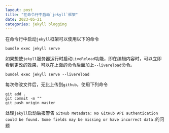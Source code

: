 ```yaml
---
layout: post
title: "在命令行中启动`jekyll`框架"
date: 2023-05-21
categories: jekyll blogging
---
```


在命令行中启动`jekyll`框架可以使用以下的命令
````
bundle exec jekyll serve
````
如果想使`jekyll`服务器运行时启动`LiveReload`功能，即在编辑内容时，可以立即看到更改的效果，可以在上面的命令后面加上`--livereload`命令。
````
bundel exec jekyll serve --livereload
````
每次修改文件后，无比上传到`github`，使用下列命令
````gitexclude
git add .
git commit -m ""
git push origin master
````
处理`jekyll`启动后报警告
`GitHub Metadata: No GitHub API authentication
could be found. Some fields may be missing or have
incorrect data.`的问题

